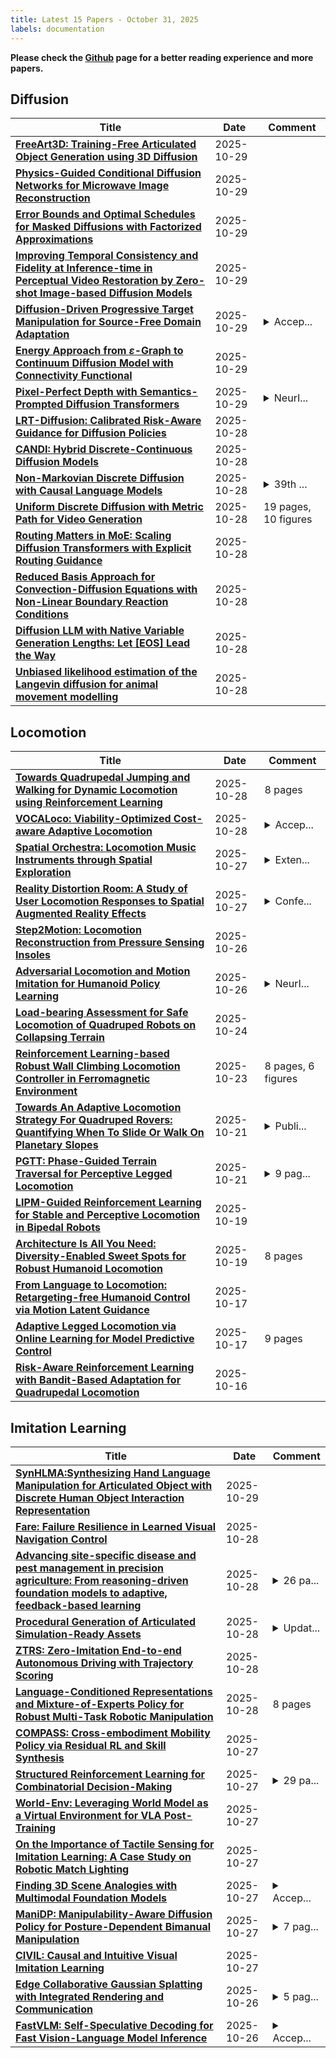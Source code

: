 ```yaml
---
title: Latest 15 Papers - October 31, 2025
labels: documentation
---
```

**Please check the [Github](https://github.com/zezhishao/MTS_Daily_ArXiv) page for a better reading experience and more papers.**

## Diffusion
| **Title** | **Date** | **Comment** |
| --- | --- | --- |
| **[FreeArt3D: Training-Free Articulated Object Generation using 3D Diffusion](http://arxiv.org/abs/2510.25765v1)** | 2025-10-29 |  |
| **[Physics-Guided Conditional Diffusion Networks for Microwave Image Reconstruction](http://arxiv.org/abs/2510.25729v1)** | 2025-10-29 |  |
| **[Error Bounds and Optimal Schedules for Masked Diffusions with Factorized Approximations](http://arxiv.org/abs/2510.25544v1)** | 2025-10-29 |  |
| **[Improving Temporal Consistency and Fidelity at Inference-time in Perceptual Video Restoration by Zero-shot Image-based Diffusion Models](http://arxiv.org/abs/2510.25420v1)** | 2025-10-29 |  |
| **[Diffusion-Driven Progressive Target Manipulation for Source-Free Domain Adaptation](http://arxiv.org/abs/2510.25279v1)** | 2025-10-29 | <details><summary>Accep...</summary><p>Accepted by NeurIPS 2025</p></details> |
| **[Energy Approach from $\varepsilon$-Graph to Continuum Diffusion Model with Connectivity Functional](http://arxiv.org/abs/2510.25114v1)** | 2025-10-29 |  |
| **[Pixel-Perfect Depth with Semantics-Prompted Diffusion Transformers](http://arxiv.org/abs/2510.07316v2)** | 2025-10-29 | <details><summary>NeurI...</summary><p>NeurIPS 2025. Project page: https://pixel-perfect-depth.github.io/</p></details> |
| **[LRT-Diffusion: Calibrated Risk-Aware Guidance for Diffusion Policies](http://arxiv.org/abs/2510.24983v1)** | 2025-10-28 |  |
| **[CANDI: Hybrid Discrete-Continuous Diffusion Models](http://arxiv.org/abs/2510.22510v2)** | 2025-10-28 |  |
| **[Non-Markovian Discrete Diffusion with Causal Language Models](http://arxiv.org/abs/2502.09767v3)** | 2025-10-28 | <details><summary>39th ...</summary><p>39th Conference on Neural Information Processing Systems (NeurIPS 2025)</p></details> |
| **[Uniform Discrete Diffusion with Metric Path for Video Generation](http://arxiv.org/abs/2510.24717v1)** | 2025-10-28 | 19 pages, 10 figures |
| **[Routing Matters in MoE: Scaling Diffusion Transformers with Explicit Routing Guidance](http://arxiv.org/abs/2510.24711v1)** | 2025-10-28 |  |
| **[Reduced Basis Approach for Convection-Diffusion Equations with Non-Linear Boundary Reaction Conditions](http://arxiv.org/abs/2510.24632v1)** | 2025-10-28 |  |
| **[Diffusion LLM with Native Variable Generation Lengths: Let [EOS] Lead the Way](http://arxiv.org/abs/2510.24605v1)** | 2025-10-28 |  |
| **[Unbiased likelihood estimation of the Langevin diffusion for animal movement modelling](http://arxiv.org/abs/2510.24539v1)** | 2025-10-28 |  |

## Locomotion
| **Title** | **Date** | **Comment** |
| --- | --- | --- |
| **[Towards Quadrupedal Jumping and Walking for Dynamic Locomotion using Reinforcement Learning](http://arxiv.org/abs/2510.24584v1)** | 2025-10-28 | 8 pages |
| **[VOCALoco: Viability-Optimized Cost-aware Adaptive Locomotion](http://arxiv.org/abs/2510.23997v1)** | 2025-10-28 | <details><summary>Accep...</summary><p>Accepted in IEEE Robotics and Automation Letters (RAL), 2025. 8 pages, 9 figures</p></details> |
| **[Spatial Orchestra: Locomotion Music Instruments through Spatial Exploration](http://arxiv.org/abs/2510.23848v1)** | 2025-10-27 | <details><summary>Exten...</summary><p>Extended Abstracts (Interactivity), 5 pages. Published at the 2024 CHI Conference on Human Factors in Computing Systems</p></details> |
| **[Reality Distortion Room: A Study of User Locomotion Responses to Spatial Augmented Reality Effects](http://arxiv.org/abs/2510.23840v1)** | 2025-10-27 | <details><summary>Confe...</summary><p>Conference Paper, 10 pages. Published at the 2023 IEEE International Symposium on Mixed and Augmented Reality (ISMAR)</p></details> |
| **[Step2Motion: Locomotion Reconstruction from Pressure Sensing Insoles](http://arxiv.org/abs/2510.22712v1)** | 2025-10-26 |  |
| **[Adversarial Locomotion and Motion Imitation for Humanoid Policy Learning](http://arxiv.org/abs/2504.14305v3)** | 2025-10-26 | <details><summary>NeurI...</summary><p>NeurIPS 2025. Code: https://github.com/TeleHuman/ALMI-Open, Dataset: https://huggingface.co/datasets/TeleEmbodied/ALMI-X</p></details> |
| **[Load-bearing Assessment for Safe Locomotion of Quadruped Robots on Collapsing Terrain](http://arxiv.org/abs/2510.21369v1)** | 2025-10-24 |  |
| **[Reinforcement Learning-based Robust Wall Climbing Locomotion Controller in Ferromagnetic Environment](http://arxiv.org/abs/2510.20174v1)** | 2025-10-23 | 8 pages, 6 figures |
| **[Towards An Adaptive Locomotion Strategy For Quadruped Rovers: Quantifying When To Slide Or Walk On Planetary Slopes](http://arxiv.org/abs/2510.18678v1)** | 2025-10-21 | <details><summary>Publi...</summary><p>Published at the 18th Symposium on Advanced Space Technologies in Robotics and Automation (ASTRA 2025)</p></details> |
| **[PGTT: Phase-Guided Terrain Traversal for Perceptive Legged Locomotion](http://arxiv.org/abs/2510.18348v1)** | 2025-10-21 | <details><summary>9 pag...</summary><p>9 pages, 9 figures, 2 tables</p></details> |
| **[LIPM-Guided Reinforcement Learning for Stable and Perceptive Locomotion in Bipedal Robots](http://arxiv.org/abs/2509.09106v2)** | 2025-10-19 |  |
| **[Architecture Is All You Need: Diversity-Enabled Sweet Spots for Robust Humanoid Locomotion](http://arxiv.org/abs/2510.14947v2)** | 2025-10-19 | 8 pages |
| **[From Language to Locomotion: Retargeting-free Humanoid Control via Motion Latent Guidance](http://arxiv.org/abs/2510.14952v2)** | 2025-10-17 |  |
| **[Adaptive Legged Locomotion via Online Learning for Model Predictive Control](http://arxiv.org/abs/2510.15626v1)** | 2025-10-17 | 9 pages |
| **[Risk-Aware Reinforcement Learning with Bandit-Based Adaptation for Quadrupedal Locomotion](http://arxiv.org/abs/2510.14338v1)** | 2025-10-16 |  |

## Imitation Learning
| **Title** | **Date** | **Comment** |
| --- | --- | --- |
| **[SynHLMA:Synthesizing Hand Language Manipulation for Articulated Object with Discrete Human Object Interaction Representation](http://arxiv.org/abs/2510.25268v1)** | 2025-10-29 |  |
| **[Fare: Failure Resilience in Learned Visual Navigation Control](http://arxiv.org/abs/2510.24680v1)** | 2025-10-28 |  |
| **[Advancing site-specific disease and pest management in precision agriculture: From reasoning-driven foundation models to adaptive, feedback-based learning](http://arxiv.org/abs/2510.24650v1)** | 2025-10-28 | <details><summary>26 pa...</summary><p>26 pages, 8 figures, and 2 tables</p></details> |
| **[Procedural Generation of Articulated Simulation-Ready Assets](http://arxiv.org/abs/2505.10755v3)** | 2025-10-28 | <details><summary>Updat...</summary><p>Updated to include information on newly implemented assets, new experimental results (both simulation and real world), and additional features including material and dynamics parameters</p></details> |
| **[ZTRS: Zero-Imitation End-to-end Autonomous Driving with Trajectory Scoring](http://arxiv.org/abs/2510.24108v1)** | 2025-10-28 |  |
| **[Language-Conditioned Representations and Mixture-of-Experts Policy for Robust Multi-Task Robotic Manipulation](http://arxiv.org/abs/2510.24055v1)** | 2025-10-28 | 8 pages |
| **[COMPASS: Cross-embodiment Mobility Policy via Residual RL and Skill Synthesis](http://arxiv.org/abs/2502.16372v3)** | 2025-10-27 |  |
| **[Structured Reinforcement Learning for Combinatorial Decision-Making](http://arxiv.org/abs/2505.19053v2)** | 2025-10-27 | <details><summary>29 pa...</summary><p>29 pages, 8 figures, accepted at the 39th Annual Conference on Neural Information Processing Systems (NeurIPS 2025)</p></details> |
| **[World-Env: Leveraging World Model as a Virtual Environment for VLA Post-Training](http://arxiv.org/abs/2509.24948v2)** | 2025-10-27 |  |
| **[On the Importance of Tactile Sensing for Imitation Learning: A Case Study on Robotic Match Lighting](http://arxiv.org/abs/2504.13618v3)** | 2025-10-27 |  |
| **[Finding 3D Scene Analogies with Multimodal Foundation Models](http://arxiv.org/abs/2510.23184v1)** | 2025-10-27 | <details><summary>Accep...</summary><p>Accepted to FM4RoboPlan workshop at RSS 2025</p></details> |
| **[ManiDP: Manipulability-Aware Diffusion Policy for Posture-Dependent Bimanual Manipulation](http://arxiv.org/abs/2510.23016v1)** | 2025-10-27 | <details><summary>7 pag...</summary><p>7 pages, 6 figures, Accepted and published in IROS 2025</p></details> |
| **[CIVIL: Causal and Intuitive Visual Imitation Learning](http://arxiv.org/abs/2504.17959v3)** | 2025-10-27 |  |
| **[Edge Collaborative Gaussian Splatting with Integrated Rendering and Communication](http://arxiv.org/abs/2510.22718v1)** | 2025-10-26 | <details><summary>5 pag...</summary><p>5 pages and 7 figures, submitted for possible publication</p></details> |
| **[FastVLM: Self-Speculative Decoding for Fast Vision-Language Model Inference](http://arxiv.org/abs/2510.22641v1)** | 2025-10-26 | <details><summary>Accep...</summary><p>Accepted for presentation at the main Conference IJCNLP-AACL 2025</p></details> |

